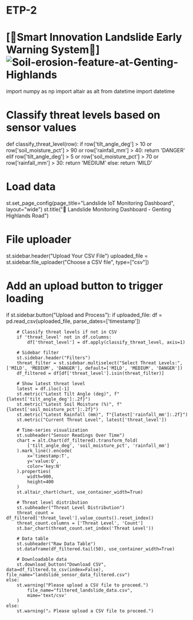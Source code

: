 # ETP-2
# [🚨Smart Innovation Landslide Early Warning System🚨] ![Soil-erosion-feature-at-Genting-Highlands](https://github.com/user-attachments/assets/6a5ac9bf-4607-4e51-b519-8a0730b5fb58)

import numpy as np
import altair as alt
from datetime import datetime

# Classify threat levels based on sensor values
def classify_threat_level(row):
    if row['tilt_angle_deg'] > 10 or row['soil_moisture_pct'] > 90 or row['rainfall_mm'] > 40:
        return 'DANGER'
    elif row['tilt_angle_deg'] > 5 or row['soil_moisture_pct'] > 70 or row['rainfall_mm'] > 30:
        return 'MEDIUM'
    else:
        return 'MILD'

# Load data
st.set_page_config(page_title="Landslide IoT Monitoring Dashboard", layout="wide")
st.title("🚨 Landslide Monitoring Dashboard - Genting Highlands Road")

# File uploader
st.sidebar.header("Upload Your CSV File")
uploaded_file = st.sidebar.file_uploader("Choose a CSV file", type=["csv"])

# Add an upload button to trigger loading
if st.sidebar.button("Upload and Process"):
    if uploaded_file:
        df = pd.read_csv(uploaded_file, parse_dates=['timestamp'])

        # Classify threat levels if not in CSV
        if 'threat_level' not in df.columns:
            df['threat_level'] = df.apply(classify_threat_level, axis=1)

        # Sidebar filter
        st.sidebar.header("Filters")
        threat_filter = st.sidebar.multiselect("Select Threat Levels:", ['MILD', 'MEDIUM', 'DANGER'], default=['MILD', 'MEDIUM', 'DANGER'])
        df_filtered = df[df['threat_level'].isin(threat_filter)]

        # Show latest threat level
        latest = df.iloc[-1]
        st.metric("Latest Tilt Angle (deg)", f"{latest['tilt_angle_deg']:.2f}")
        st.metric("Latest Soil Moisture (%)", f"{latest['soil_moisture_pct']:.2f}")
        st.metric("Latest Rainfall (mm)", f"{latest['rainfall_mm']:.2f}")
        st.metric("Current Threat Level", latest['threat_level'])

        # Time-series visualization
        st.subheader("Sensor Readings Over Time")
        chart = alt.Chart(df_filtered).transform_fold(
            ['tilt_angle_deg', 'soil_moisture_pct', 'rainfall_mm']
        ).mark_line().encode(
            x='timestamp:T',
            y='value:Q',
            color='key:N'
        ).properties(
            width=900,
            height=400
        )
        st.altair_chart(chart, use_container_width=True)

        # Threat level distribution
        st.subheader("Threat Level Distribution")
        threat_count = df_filtered['threat_level'].value_counts().reset_index()
        threat_count.columns = ['Threat Level', 'Count']
        st.bar_chart(threat_count.set_index('Threat Level'))

        # Data table
        st.subheader("Raw Data Table")
        st.dataframe(df_filtered.tail(50), use_container_width=True)

        # Downloadable data
        st.download_button("Download CSV", data=df_filtered.to_csv(index=False), file_name="landslide_sensor_data_filtered.csv")
    else:
        st.warning("Please upload a CSV file to proceed.") 
            file_name="filtered_landslide_data.csv",
            mime='text/csv'
        )
    else:
        st.warning("⚠️ Please upload a CSV file to proceed.")
